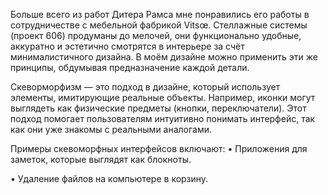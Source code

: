 Больше всего из работ Дитера Рамса мне понравились его работы в сотрудничестве с мебельной фабрикой Vitsœ. Стеллажные системы (проект 606) продуманы до мелочей, они функционально удобные, аккуратно и эстетично смотрятся в интерьере за счёт минималистичного дизайна. В моём дизайне можно применить эти же принципы, обдумывая предназначение каждой детали.

Скеворморфизм — это подход в дизайне, который использует элементы, имитирующие реальные объекты. Например, иконки могут выглядеть как физические предметы (кнопки, переключатели). Этот подход помогает пользователям интуитивно понимать интерфейс, так как они уже знакомы с реальными аналогами.

Примеры скевоморфных интерфейсов включают:
• Приложения для заметок, которые выглядят как блокноты.

• Удаление файлов на компьютере в корзину. 
